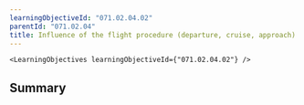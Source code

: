 ```yaml
---
learningObjectiveId: "071.02.04.02"
parentId: "071.02.04"
title: Influence of the flight procedure (departure, cruise, approach)
---
```


```tsx eval
<LearningObjectives learningObjectiveId={"071.02.04.02"} />
```

## Summary
